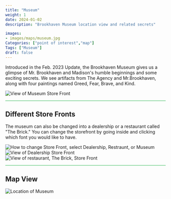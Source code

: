 ```yaml
---
title: "Museum"
weight: 1
date: 2024-01-02
description: "Brookhaven Museum location view and related secrets"

images:
- images/maps/museum.jpg
Categories: ["point of interest","map"]
Tags: ["Museum"]
draft: false
--- 
```


Introduced in the Feb. 2023 Update, the Brookhaven Museum gives us a glimpse of Mr. Brookhaven and Madison's humble beginnings and some exciting secrets. We see artifacts from The Agency and Mr.Brookhaven, along with four paintings named Greed, Fear, Brave, and Kind.

![View of Museum Store Front](/images/maps/museum.jpg)

<hr style="background-color: #28b44c" size=8>

## Different Store Fronts

The museum can also be changed into a dealership or a restaurant called "The Brick." You can change the storefront by going inside and clicking which font you would like to have.


![How to change Store Front, select Dealership, Restraunt, or Museum](/images/maps/store-select.jpg)
![View of Dealership Store Front](/images/maps/dealership.jpg)
![View of restaurant, The Brick, Store Front](/images/maps/the-brick.jpg)



<hr style="background-color: #28b44c" size=8>

## Map View

![Location of Museum](/images/maps/museum.png)

<!-- <hr style="background-color: #28b44c" size=8>

### Related CaseBook Items

- [URL](/)

<hr style="background-color: #28b44c" size=8>

### Related Quests

- [URL](/) -->